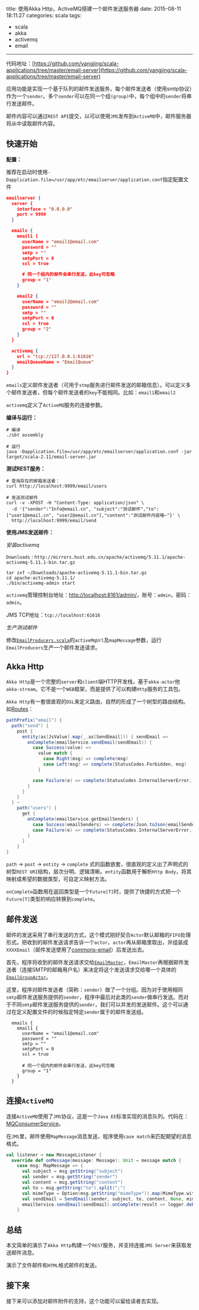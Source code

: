 title: 使用Akka Http，ActiveMQ搭建一个邮件发送服务器
date: 2015-08-11 18:11:27
categories: scala
tags:
- scala
- akka
- activemq
- email
---

代码地址：[https://github.com/yangjing/scala-applications/tree/master/email-server](https://github.com/yangjing/scala-applications/tree/master/email-server)

应用功能是实现一个基于队列的邮件发送服务，每个邮件发送者（使用smtp协议）作为一个`sender`。多个`sender`可以在同一个组`(group)`中，每个组中的`sender`将串行发送邮件。

邮件内容可以通过`REST API`提交，以可以使用`JMS`发布到`ActiveMQ`中，邮件服务器将从中读取邮件内容。


## 快速开始

**配置：**

推荐在启动时使用`-Dapplication.file=/usr/app/etc/emailserver/application.conf`指定配置文件

```json
emailserver {
  server {
    interface = "0.0.0.0"
    port = 9999
  }

  emails {
    email1 {
      userName = "email1@email.com"
      password = ""
      smtp = ""
      smtpPort = 0
      ssl = true

      # 同一个组内的邮件会串行发送，此key可忽略
      group = "1"
    }

    email2 {
      userName = "email2@email.com"
      password = ""
      smtp = ""
      smtpPort = 0
      ssl = true
      group = "2"
    }
  }

  activemq {
    url = "tcp://127.0.0.1:61616"
    emailQueueName = "EmailQueue"
  }
}
```

`emails`定义邮件发送者（可用于`stmp`服务进行邮件发送的邮箱信息）。可以定义多个邮件发送者，但每个邮件发送者的`key`不能相同。比如：`email1`和`email2`

`activemq`定义了`ActiveMQ`服务的连接参数。

**编译与运行：**

```
# 编译
./sbt assembly

# 运行
java -Dapplication.file=/usr/app/etc/emailserver/application.conf -jar target/scala-2.11/email-server.jar
```

**测试REST服务：**

```
# 查询存在的邮箱发送者：
curl http://localhost:9999/email/users

# 发送测试邮件
curl -v -XPOST -H "Content-Type: application/json" \
  -d '{"sender":"Info@email.cn", "subject":"测试邮件","to":["user1@email.cn", "user2@email.cn"],"content":"测试邮件内容咯~"}' \
  http://localhost:9999/email/send
```

**使用JMS发送邮件：**

*安装activemq*

```
Downloads：http://mirrors.hust.edu.cn/apache/activemq/5.11.1/apache-activemq-5.11.1-bin.tar.gz

tar zxf ~/Downloads/apache-activemq-5.11.1-bin.tar.gz
cd apache-activemq-5.11.1/
./bin/activemq-admin start
```

`activemq`管理控制台地址：[http://localhost:8161/admin/](http://localhost:8161/admin/)，账号：`admin`，密码：`admin`。


JMS TCP地址：`tcp://localhost:61616`

*生产测试邮件*

修改[`EmailProducers.scala`](https://github.com/yangjing/scala-applications/blob/master/email-server/src/main/scala/me/yangjing/emailserver/demo/EmailProducers.scala)的`activeMqUrl`及`mapMessage`参数，运行`EmailProducers`生产一个邮件发送请求。


## Akka Http

`Akka Http`是一个完整的`server`和`client`端HTTP开发栈，基于`akka-actor`他`akka-stream`。它不是一个`WEB`框架，而是提供了可以构建`Http`服务的工具包。

`Akka Http`有一套很直观的`DSL`来定义路由，自然的形成了一个树型的路由结构。如[Routes](https://github.com/yangjing/scala-applications/blob/master/email-server/src/main/scala/me/yangjing/emailserver/route/Routes.scala)：

```scala
pathPrefix("email") {
  path("send") {
    post {
      entity(as[JsValue].map(_.as[SendEmail])) { sendEmail =>
        onComplete(emailService.sendEmail(sendEmail)) {
          case Success(value) =>
            value match {
              case Right(msg) => complete(msg)
              case Left(msg) => complete(StatusCodes.Forbidden, msg)
            }

          case Failure(e) => complete(StatusCodes.InternalServerError, "SendEmail an error occurred: " + e.getMessage)
        }
      }
    }
  } ~
    path("users") {
      get {
        onComplete(emailService.getEmailSenders) {
          case Success(emailSenders) => complete(Json.toJson(emailSenders))
          case Failure(e) => complete(StatusCodes.InternalServerError, "An error occurred: " + e.getMessage)
        }
      }
    }
}
```

`path` -> `post` -> `entity` -> `complete` 式的函数嵌套，很直观的定义出了声明式的树型`REST URI`结构，层次分明、逻辑清晰。`entity`函数用于解析`Http Body`，将其映射成希望的数据类型，可自定义映射方法。

`onComplete`函数用在返回类型是一个`Future[T]`时，提供了快捷的方式把一个`Future[T]`类型的响应转换到`complete`。


## 邮件发送

邮件的发送采用了串行发送的方式，这个模式刚好契合`Actor`默认邮箱的`FIFO`处理形式。把收到的邮件发送请求告诉一个`actor`，`actor`再从邮箱里取出，并组装成`XXXXEmail`（邮件发送使用了[commons-email](http://commons.apache.org/proper/commons-email/)）后发送出去。

首先，程序将收到的邮件发送请求交给[`EmailMaster`](https://github.com/yangjing/scala-applications/blob/master/email-server/src/main/scala/me/yangjing/emailserver/service/actors/EmailMaster.scala)，`EmailMaster`再根据邮件发送者（连接SMTP的邮箱用户名）来决定将这个发送请求交给哪一个具体的[`EmailGroupActor`](https://github.com/yangjing/scala-applications/blob/master/email-server/src/main/scala/me/yangjing/emailserver/service/actors/EmailGroupActor.scala)。

这里，程序对邮件发送者（简称：`sender`）做了一个分组。因为对于使用相同`smtp`邮件发送服务提供的`sender`，程序中最后对此类的`sender`做串行发送。而对于不同`smtp`邮件发送服务提供的`sender`，我们可以并发的发送邮件。这个可以通过在定义配置文件的时候指定特定`sender`属于的邮件发送组。

```HOCON
  emails {
    email1 {
      userName = "email1@email.com"
      password = ""
      smtp = ""
      smtpPort = 0
      ssl = true

      # 同一个组内的邮件会串行发送，此key可忽略
      group = "1"
    }
  }
```


## 连接`ActiveMQ`

连接`ActiveMQ`使用了`JMS`协议，这是一个`Java EE`标准实现的消息队列。代码在：[MQConsumerService](https://github.com/yangjing/scala-applications/blob/master/email-server/src/main/scala/me/yangjing/emailserver/service/MQConsumerService.scala)。

在`JMS`里，邮件使用`MapMessage`消息发送，程序使用`case match`来匹配期望的消息格式。

```scala
val listener = new MessageListener {
  override def onMessage(message: Message): Unit = message match {
    case msg: MapMessage => {
      val subject = msg.getString("subject")
      val sender = msg.getString("sender")
      val content = msg.getString("content")
      val to = msg.getString("to").split(";")
      val mimeType = Option(msg.getString("mimeType")).map(MimeType.withName).getOrElse(MimeType.Text)
      val sendEmail = SendEmail(sender, subject, to, content, None, mimeType)
      emailService.sendEmail(sendEmail).onComplete(result => logger.debug(result.toString))
    }

```


## 总结

本文简单的演示了`Akka Http`构建一个`REST`服务，并支持连接`JMS Server`来获取发送邮件消息。

演示了文件邮件和`HTML`格式邮件的发送。


## 接下来

接下来可以添加对邮件附件的支持，这个功能可以留给读者去实现。
